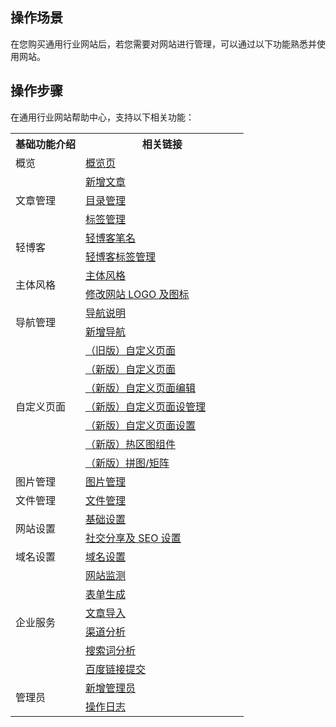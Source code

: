 
## 操作场景
在您购买通用行业网站后，若您需要对网站进行管理，可以通过以下功能熟悉并使用网站。

## 操作步骤
在通用行业网站帮助中心，支持以下相关功能：
<table>
<tr>
<th width="30%">基础功能介绍</th>
<th width="70%">相关链接</th>
</tr>
<tr>
<td  rowspan="1">概览</td>
<td><a href="https://docs.yh.tencentsite.com/menu/s/5fa56def8d5465000bc6118b">概览页</a></td>
</tr>
<tr>
<td  rowspan="3">文章管理</td>
<td><a href="https://docs.yh.tencentsite.com/menu/s/5fa570ac0a90850007b5383d">新增文章</a></td>
</tr>
<tr>
<td><a href="https://docs.yh.tencentsite.com/menu/s/5fa571168d54650007c6119c">目录管理</a></td>
</tr>
<tr>
<td><a href="https://docs.yh.tencentsite.com/menu/s/5fa571638d5465000bc611ab">标签管理</a></td>
</tr>
<tr>
<td  rowspan="2">轻博客</td>
<td><a href="https://docs.yh.tencentsite.com/menu/s/5fa571f00a90850007b53848">轻博客笔名</a></td>		
</tr>
<tr>
<td><a href="https://docs.yh.tencentsite.com/menu/s/5fa5767a8d54650007c611ab">轻博客标签管理</a></td>	
</tr>
<tr>
<td  rowspan="2">主体风格</td>
<td><a href="https://docs.yh.tencentsite.com/menu/5fa577030a90850007b53853">主体风格</a></td>
</tr>
<tr>
<td><a href="https://docs.yh.tencentsite.com/menu/s/5fa5778b8d54650007c611b5">修改网站 LOGO 及图标</a></td>
</tr>
<tr>
<td  rowspan="2">导航管理</td>
<td><a href="https://docs.yh.tencentsite.com/menu/5fa577c30a90850007b53864">导航说明</a></td>	
</tr>
<tr>
<td><a href="https://docs.yh.tencentsite.com/menu/s/5fa578850a9085000fb53887">新增导航</a></td>
</tr>
<tr>
<td  rowspan="7">自定义页面</td>
<td><a href="https://docs.yh.tencentsite.com/menu/5fa578998d54650007c611c0">（旧版）自定义页面</a></td>
</tr>
<tr>
<td><a href="https://docs.yh.tencentsite.com/menu/s/5fa579ea0a9085000fb538a3">（新版）自定义页面</a></td>
</tr>
<tr>
<td><a href="https://docs.yh.tencentsite.com/menu/s/5fa57a840a90850007b53880">（新版）自定义页面编辑</a></td>
</tr>
<tr>
<td><a href="https://docs.yh.tencentsite.com/menu/s/5fa57aed8d54650007c611e9">（新版）自定义页面设管理</a></td>
</tr>
<tr>
<td><a href="https://docs.yh.tencentsite.com/menu/s/5fa57b7f0a9085000fb538ba">（新版）自定义页面设置</a></td>
</tr>
<tr>
<td><a href="https://docs.yh.tencentsite.com/menu/s/5fa57bb78d5465000bc611f5">（新版）热区图组件</a></td>
</tr>
<tr>
<td><a href="https://docs.yh.tencentsite.com/menu/s/5fa57bfc8d5465000bc611f7">（新版）拼图/矩阵</a></td>
</tr>
<tr>
<td  rowspan="1">图片管理</td>
<td><a href="https://docs.yh.tencentsite.com/menu/5fa57c1e8d54650007c611f1">图片管理</a></td>
</tr>
<tr>
<td  rowspan="1">文件管理</td>
<td><a href="https://docs.yh.tencentsite.com/menu/5fa57c970a9085000fb538c2">文件管理</a></td>
</tr>
<tr>
<td  rowspan="2">网站设置</td>
<td><a href="https://docs.yh.tencentsite.com/menu/5fa57d2c0a9085000fb538cc">基础设置</a></td>
</tr>
<tr>
<td><a href="https://docs.yh.tencentsite.com/menu/s/5fa57db90a90850007b538a2">社交分享及 SEO 设置</a></td>
</tr>
<tr>
<td  rowspan="1">域名设置</td>
<td><a href="https://docs.yh.tencentsite.com/menu/5fa57ddb8d54650007c61203">域名设置</a></td>
</tr>
<tr>
<td  rowspan="6">企业服务</td>
<td><a href="https://docs.yh.tencentsite.com/menu/5fa580af0a9085000fb538d1">网站监测</a></td>
</tr>
<tr>
<td><a href="https://docs.yh.tencentsite.com/menu/s/5fa582c20a90850007b538b8">表单生成</a></td>
</tr>
<tr>
<td><a href="https://docs.yh.tencentsite.com/menu/s/5fa583140a90850007b538ba">文章导入</a></td>
</tr>
<tr>
<td><a href="https://docs.yh.tencentsite.com/menu/s/5fa583518d5465000bc61241">渠道分析</a></td>
</tr>
<tr>
<td><a href="https://docs.yh.tencentsite.com/menu/s/5fa583898d5465000bc61246">搜索词分析</a></td>
</tr>
<tr>
<td><a href="https://docs.yh.tencentsite.com/menu/s/5fa584068d54650007c6123d">百度链接提交</a></td>
</tr>
<tr>
<td  rowspan="2">管理员</td>
<td><a href="https://docs.yh.tencentsite.com/menu/5fa5863a0a9085000fb538fd">新增管理员</a></td>
</tr>
<tr>
<td><a href="https://docs.yh.tencentsite.com/menu/s/5fa589010a9085000fb53902">操作日志</a></td>
</tr>
</table>

